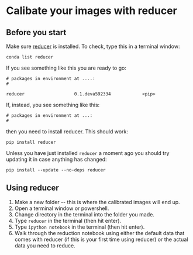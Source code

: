 # Calibate your images with reducer

## Before you start

Make sure [reducer](https://github.com/mwcraig/reducer) is installed. To check, type this in a terminal window:

```
conda list reducer
```

If you see something like this you are ready to go:

```
# packages in environment at ....:
#

reducer                   0.1.deva592334            <pip>
```


If, instead, you see something like this:

```
# packages in environment at ...:
#
```
then you need to install reducer. This should work:

```
pip install reducer
```

Unless you have just installed `reducer` a moment ago you should try updating it in case anything has changed:

```
pip install --update --no-deps reducer
```

## Using reducer

1. Make a new folder -- this is where the calibrated images will end up.
2. Open a terminal window or powershell.
3. Change directory in the terminal into the folder you made.
4. Type `reducer` in the terminal (then hit enter).
5. Type `ipython notebook` in the terminal (then hit enter).
6. Walk through the reduction notebook using either the default data that comes with reducer (if this is your first time using reducer) or the actual data you need to reduce.
